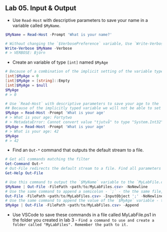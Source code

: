## Lab 05. Input & Output

- Use `Read-Host` with descriptive parameters to save your name in a variable called `$MyName`.

```Powershell
$MyName = Read-Host -Prompt 'What is your name?'

# Without changing the `$VerbosePreference` variable, Use `Write-Verbose` and output the variable value
Write-Verbose $MyName -Verbose
# > VERBOSE: Björn
```

- Create an variable of type `[int]` named `$MyAge`

```Powershell
# Because of a combination of the implicit setting of the variable type, and the PowerShell converting between different object types, you can do this by setting the variable to either '0', '[string]::Empty', or 'null'
[int]$MyAge = 0
[int]$MyAge = [string]::Empty
[int]$MyAge = $null
$MyAge
# > 0

# Use `Read-Host` with descriptive parameters to save your age to the `$MyAge` variable
## Because of the implicitly typed variable we will not be able to set the value from Read-Host to anything other than an int.
$MyAge = Read-Host -Prompt 'What is your age'
# > What is your age: Fortytwo
# > MetadataError: Cannot convert value "tjutvå" to type "System.Int32". Error: "Input string was not in a correct format."
$MyAge = Read-Host -Prompt 'What is your age'
# > What is your age: 42
$MyAge
# > 42

```

- Find an `Out-*` command that outputs the default stream to a file.

```PowerShell
# Get all commands matching the filter
Get-Command Out-*
# Out-File redirects the default stream to a file. Find all parameters available using 'Get-Help'
Get-Help Out-File

# Use this command to output the `$MyName` variable to the `MyLabFile.csv` file created in lab  3 - **Without adding a newline**
$MyName | Out-File -FilePath <path/to/MyLabFiles.csv> -NoNewline
# Use the same command to append a semicolon - `;` - the the same file, again **Without adding a newline**
Out-File -FilePath <path/to/MyLabFiles.csv> -InputObject ';' -NoNewline -Append
# Use the same command to append the value of the `$MyAge` variable - this time also adding a newline
$MyAge | Out-File -FilePath <path/to/MyLabFiles.csv> -Append
```

- Use VSCode to save these commands in a file called MyLabFile.ps1 in the folder you created in lab 3 - `Find a command to use and create a folder called "MyLabFiles". Remember the path to it.`

